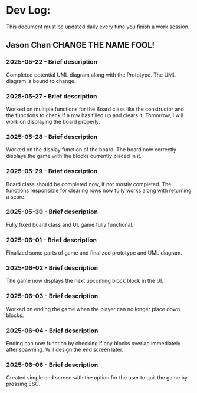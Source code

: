 # Dev Log:

This document must be updated daily every time you finish a work session.

## Jason Chan CHANGE THE NAME FOOL!

### 2025-05-22 - Brief description
Completed potential UML diagram along with the Prototype. The UML diagram is bound to change.

### 2025-05-27 - Brief description
Worked on multiple functions for the Board class like the constructor and the functions to check if a row has filled up and clears it. Tomorrow, I will work on displaying the board properly.

### 2025-05-28 - Brief description
Worked on the display function of the board. The board now correctly displays the game with the blocks currently placed in it.

### 2025-05-29 - Brief description
Board class should be completed now, if not mostly completed. The functions responsible for clearing rows now fully works along with returning a score.

### 2025-05-30 - Brief description
Fully fixed board class and UI, game fully functional.

### 2025-06-01 - Brief description
Finalized some parts of game and finalized prototype and UML diagram.

### 2025-06-02 - Brief description
The game now displays the next upcoming block block in the UI.

### 2025-06-03 - Brief description
Worked on ending the game when the player can no longer place down blocks.

### 2025-06-04 - Brief description
Ending can now function by checking if any blocks overlap immediately after spawning. Will design the end screen later.

### 2025-06-06 - Brief description
Created simple end screen with the option for the user to quit the game by pressing ESC.
